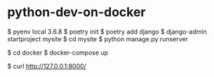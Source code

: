 # python-dev-on-docker

$ pyenv local 3.6.8
$ poetry init
$ poetry add django
$ django-admin startproject mysite
$ cd mysite
$ python manage.py runserver

$ cd docker
$ docker-compose up

$ curl http://127.0.0.1:8000/
